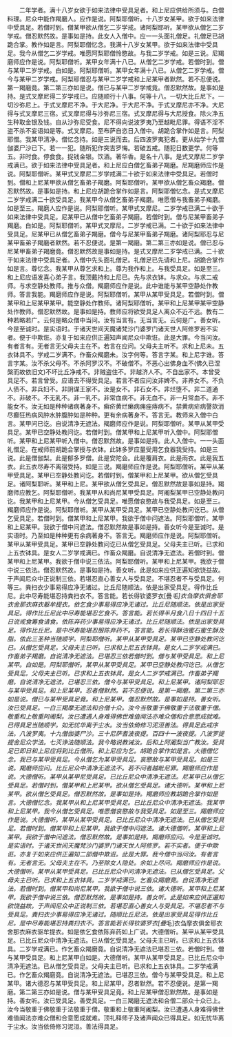 <!-- { "loadSidebar": true } -->
　　二年学者。满十八岁女欲于如来法律中受具足者。和上尼应供给所须与。白僧料理。尼众中能作羯磨人。应作是说。阿梨耶僧听。十八岁女某甲。欲于如来法律中受具足。若僧时到。僧某甲欲从僧乞二岁学戒。诸阿梨耶听。某甲欲从僧乞二岁学戒。僧忍默然故。是事如是持。此女人入僧中。应一一头面礼僧足。礼僧足已胡跪合掌。教作如是言。阿梨耶僧忆念。我满十八岁女某甲。欲于如来法律中受具足。我今从僧乞二岁学戒。唯愿阿梨耶僧怜愍故。与我二岁学戒。如是三说。尼羯磨师应作是说。阿梨耶僧听。某甲女年满十八已。从僧乞二岁学戒。若僧时到。僧与某甲二岁学戒。白如是。阿梨耶僧听。某甲女年满十八已。从僧乞二岁学戒。僧今与某甲二岁学戒。阿梨耶僧忍与某甲二岁学戒和上尼某甲者默然。若不忍便说。第一羯磨竟。第二第三亦如是说。僧已与某甲二岁学戒竟。僧忍默然故。是事如是持。是式叉摩尼得二岁学戒已。应随顺行十八事。何等十八。一切大比丘尼下。一切沙弥尼上。于式叉摩尼不净。于大尼净。于大尼不净。于式叉摩尼亦不净。大尼得与式叉摩尼三宿。式叉摩尼得与沙弥尼三宿。式叉摩尼得与大尼授食。除火净五生种取金银及钱。自从沙弥尼受食。尼不得向说波罗夷乃至越毗尼罪。得语不淫不盗不杀不妄语如是等。式叉摩尼。至布萨自恣日入僧中。胡跪合掌作如是言。阿梨耶僧。我某甲清净。僧忆念持。如是三说而去。后四波罗夷犯者。更从始学十九僧伽婆尸沙已下。若一一犯。随所犯作突吉罗悔。若破五戒。随犯日数更学。何等五。非时食。停食食。捉钱金银。饮酒。著华香。是名十八事。是式叉摩尼二岁学戒满已。欲于如来法律中受具足者。和上尼应白僧乞畜弟子羯磨。尼羯磨师应作是说。阿梨耶僧听。某甲式叉摩尼二岁学戒满二十欲于如来法律中受具足。若僧时到。僧和上尼某甲欲从僧乞畜弟子羯磨。阿梨耶僧听。某甲欲从僧乞畜众羯磨。僧忍默然故。是事如是持。和上尼应胡跪合掌作如是言。阿梨耶僧忆念。是式叉摩尼二岁学戒满二十欲受具足。我某甲今从僧乞畜弟子羯磨。唯愿僧与我畜弟子羯磨。如是至三。羯磨人应作是说。阿梨耶僧听。某甲式叉摩尼。二岁学戒已满二十欲于如来法律中受具足。尼某甲已从僧中乞畜弟子羯磨。若僧时到。僧与尼某甲畜弟子羯磨。白如是。阿梨耶僧听。某甲式叉摩尼。二岁学戒已满。二十欲于如来法律中受具足。尼某甲已从僧乞畜弟子羯磨。僧今与尼某甲畜弟子羯磨。诸阿梨耶忍与尼某甲畜弟子羯磨者默然。若不忍便说。是第一羯磨。第二第三亦如是说。僧已忍与尼某甲畜弟子羯磨竟。僧忍默然故是事如是持。是式叉摩尼二岁学戒已满。二十欲于如来法律中受具足者。入僧中先头面礼僧足。礼僧足已先请和上尼。胡跪合掌作如是言。尊忆念。我某甲从尊乞求和上。尊为我作和上。与我受具足。如是至三。和上尼应语发喜心弟子言。我顶戴持和上尼已。先与求衣钵。与求众。与求二戒师。与求空静处教师。推与众僧。羯磨师应作是说。此中谁能与某甲空静处作教师。答言我能。羯磨师应作是说。阿梨耶僧听。某甲从某甲受具足。若僧时到。僧某甲和上尼某甲某甲。能空静处作教师。诸阿梨耶僧听。某甲和上尼某甲某甲空静处作教师。僧忍默然故。是事如是持。教师应将欲受具足人离众不近不远。教有二种若略若广。云何是略众僧中当问。汝有当言有。无当言无。云何是广。善女听。今是至诚时。是实语时。于诸天世间天魔诸梵沙门婆罗门诸天世人阿修罗若不实者。便于中欺诳。亦复于如来应供正遍知声闻尼众中欺诳。此是大罪。今当问汝。有者言有。无者言无父母夫主在不。若言在应问。父母夫主听不。求和上尼未。五衣钵具不。学戒二岁满不。作畜众羯磨未。汝字何等。答言字某。和上尼字谁。答言字某。汝不杀父母不。不杀阿罗汉不。不破僧不。不恶心出佛身血不(佛久已涅槃而故依旧文)不坏比丘净戒不。非贼盗住不。非越济人不。不自出家不。本曾受具足不。若言曾受。应语去不得受具足。若言不者应问汝非婢不。非养女不。不负人债不。非兵妇不。非阴谋王家不。汝是女不。非石女不。非烂堕不。非二道通不。非破不。不无乳不。非一乳不。非常血病不。非无血不。非一月常血不。非不能女不。汝无如是种种诸病著身不。癣疥黄烂癞病痈痤痔病不。禁黄病疟病謦欬消尽癫狂热病风肿水肿腹肿如是种种。更有余病著身不。答言无。教师来入僧中白言。某甲问已讫。自说清净无遮法。羯磨师应作是说。阿梨耶僧听。某甲从某甲受具足。某甲已空静处教问讫。若僧时到。僧某甲和上尼某甲听入僧中。阿梨耶僧听。某甲和上尼某甲听入僧中。僧忍默然故。是事如是持。此人入僧中。一一头面礼僧足。在戒师前胡跪合掌授与衣钵。此钵多罗应量受用乞食器我受持。如是三说。此是僧伽梨。此是郁多罗僧。此是安陀会。此是覆肩衣。此是雨衣。此是我五衣。此五衣尽寿不离宿受持。如是三说。羯磨师应作是说。阿梨耶僧听。某甲从某甲受具足。某甲已空静处教问讫。若僧时到。僧某甲和上尼某甲。欲从僧乞受具足。诸阿梨耶听。某甲和上尼。某甲欲从僧乞受具足。僧忍默然故是事如是持。羯磨师应教乞。阿梨耶僧听。我某甲从和尚尼某甲受具足。阿阇梨某甲已空静处教问讫。我某甲和上尼某甲。今从僧乞受具足。唯愿僧哀愍故与我受具足。如是至三。羯磨师应作是说。阿梨耶僧听。某甲从某甲受具足。某甲已空静处教问讫已。从僧乞受具足。若僧时到。僧某甲和上尼某甲。我欲于僧中问遮法。阿梨耶僧听。某甲和上尼某甲。我欲于僧中问遮法。僧忍默然故是事如是持。善女听今是至诚时。是实语时。乃至如是种种更有余病著身不。答言无。羯磨师应作是说。阿梨耶僧听。某甲从某甲受具足。某甲已空静处教问讫已从僧乞受具足。父母夫主已听。已求和上五衣钵具。是女人二岁学戒满已。作畜众羯磨。自说清净无遮法。若僧时到。僧某甲和上尼某甲。我欲于僧中说三依法。阿梨耶僧听。某甲和上尼某甲。我欲于僧中说三依法。僧忍默然故。是事如是持。善女听。此是如来应供正遍知欲饶益故。于声闻尼众中正说制三依。若堪忍直心善女人与受具足。不堪忍者不与受具足。何等三。粪扫衣少事易得应净无诸过。比丘尼随顺法。依是出家受具足。得作比丘尼。此中尽寿能堪忍持粪扫衣不。答言能。若长得钦婆罗衣[疊*毛]衣刍摩衣俱舍耶衣舍那衣麻衣躯牟提衣。依乞食少事易得应净无诸过。比丘尼随顺法。依是出家受具足。得作比丘尼此中尽寿能堪忍乞食不。答言能。若长得半月食八日十四日十五日说戒食筹食请食。依陈弃药少事易得应净无诸过。比丘尼随顺法。依是出家受具足。得作比丘尼。是中尽寿能堪忍服陈弃药不。答言能。若长得酥油蜜石蜜生酥及脂。依此三圣种当随顺学。阿梨耶僧听。某甲从某甲受具足。某甲已空静处教问讫已。从僧乞受具足。父母夫主已听。已求和上尼五衣钵具。是女人二岁学戒满已。作畜弟子羯磨。自说清净无遮法。已堪忍三依若僧时到。僧与某甲受具足。和上尼某甲。白如是。阿梨耶僧听。某甲从某甲受具足。某甲已空静处教问讫已。从僧乞受具足。父母夫主已听。已求和上五衣钵具。是女人二岁学戒满已。作畜弟子羯磨。自说清净无遮法。已堪忍三依。僧今与某甲受具足。和上尼某甲。诸阿梨耶忍与某甲受具足。和上尼某甲。忍者僧默然。若不忍便说。是第一羯磨。第二第三亦如是说。僧已与某甲受具足竟。和上尼某甲。僧忍默然故。是事如是持。善女听。汝已受具足。一白三羯摩无遮法和合僧十众。汝今当敬重于佛敬重于法敬重于僧。敬重和上敬重阿阇梨。汝已遭遇人身难得佛世难值闻法亦难众僧和合意愿成就难。已得具足当随顺学。如无忧华离于尘水。汝当依倚修习泥洹善法。得具足此戒序法。八波罗夷。十九僧伽婆尸沙。三十尼萨耆波夜提。百四十一波夜提。八波罗提提舍尼众学法。七灭诤法随顺法。我今略说教诫汝。后和上阿阇梨当广教汝。受具足已即日和上尼应将到比丘僧所。和上尼应为乞。胡跪合掌作如是言。大德僧忆念。我已与某甲受具足。今从僧乞为某甲受具足。哀愍故与某甲受具足。如是三说。羯磨师应问。比丘尼众中清净无遮法不。若不问者越毗尼罪。羯磨师应作是说。大德僧听。某甲从某甲尼受具足。已比丘尼众中清净无遮法。尼某甲已从僧乞受具足。若僧时到。僧某甲和上尼某甲。欲从僧乞受具足。诸大德听。某甲和上尼某甲。欲从僧乞受具足。僧忍默然故。是事如是持。羯磨师应教胡跪合掌作如是言。大德僧忆念。我某甲从和上尼某甲受具足。已比丘尼众中清净无遮法。我某甲和上尼某甲。我今从僧乞受具足。唯愿僧哀愍故与我受具足。如是至三。羯磨师应作是说。大德僧听。某甲从某甲受具足。已比丘尼众中清净无遮法。已从僧乞受具足。若僧时到。僧某甲和上尼某甲。我欲于僧中问遮法。诸大德僧听。某甲和上尼某甲。我欲于僧中问遮法。僧忍默然故。是事如是持。羯磨师应问。今是至诚时。是实语时。于诸天世间天魔梵沙门婆罗门诸天世人阿修罗。若不实者。便于中欺诳。亦复于如来应供正遍知二部僧中欺诳。此是大罪。我今僧中当问汝。有者言有。无者言无。父母夫主在不。乃至除女人隐处。余如上尽问。羯磨师应作是说。大德僧听。某甲从某甲受具足。已比丘尼众中问清净无遮法。已从僧乞受具足。父母夫主已听。已求和上五衣钵具。二岁学戒满已。乞畜众羯磨竟。自说清净无遮法。若僧时到。僧某甲和尚尼某甲。我欲于僧中说三依。诸大德听。某甲和上尼某甲。我欲于僧中说三依。僧忍默然故。是事如是持。善女听。此是如来应供正遍知欲饶益故。于声闻尼众中正说制三依。若堪忍直心善女人与受具足。不堪忍者不与受具足。粪扫衣少事易得应净无诸过。随顺比丘尼法。依是出家受具足得作比丘尼。是中尽寿能堪忍持粪扫衣不。答言能若长得钦婆罗衣[疊*毛]衣刍摩衣俱舍耶衣舍那衣麻衣驱牟提衣。如是依乞食依陈弃药如上广说。大德僧听。某甲从某甲受具足。已比丘尼众中清净无遮法。已从僧乞受具足。父母夫主已听。已求和上五衣钵具。二岁学戒满已。作乞畜众羯磨竟。自说清净无遮法已堪忍三依。若僧时到。僧与某甲受具足。和上尼某甲白如是。大德僧听。某甲从某甲受具足。已比丘尼众中清净无遮法。已从僧乞受具足。父母夫主已听。已求和上五衣钵具。二岁学戒满已。作乞畜众羯磨竟。自说清净无遮法。已堪忍三依。僧今与某甲受具足。和上尼某甲。诸大德忍与某甲受具足。和上尼某甲。忍者默然。若不忍便说。是第一羯磨。第二第三亦如是说。僧与某甲受具足竟。和上尼某甲僧忍默然故。是事如是持。善女听。汝已受具足。善受具足。一白三羯磨无遮法和合僧二部众十众已上。汝今当敬重于佛敬重于法敬重于僧。敬重和上敬重阿阇梨。汝已遭遇人身难得佛世难值闻法亦难众僧和合意愿成就难。顶礼释师子及诸声闻众已得具足。如无忧华离于尘水。汝当依倚修习泥洹。善法得具足。
